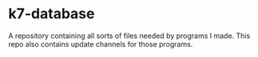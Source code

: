 # k7-database
A repository containing all sorts of files needed by programs I made. This repo also contains update channels for those programs.
